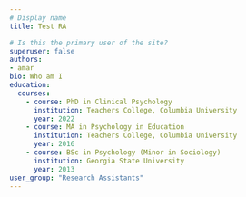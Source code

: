 ```yaml
---
# Display name
title: Test RA

# Is this the primary user of the site?
superuser: false
authors: 
- amar
bio: Who am I 
education:
  courses:
    - course: PhD in Clinical Psychology
      institution: Teachers College, Columbia University
      year: 2022
    - course: MA in Psychology in Education 
      institution: Teachers College, Columbia University
      year: 2016
    - course: BSc in Psychology (Minor in Sociology)
      institution: Georgia State University
      year: 2013
user_group: "Research Assistants"
---
```

